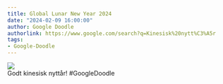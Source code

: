```yaml
---
title: Global Lunar New Year 2024
date: "2024-02-09 16:00:00"
author: Google Doodle
authorlink: https://www.google.com/search?q=Kinesisk%20nytt%C3%A5r
tags:
- Google-Doodle
---
```

<img src="https://www.google.com/logos/doodles/2024/lunar-new-year-2024-hk-vn-sg-6753651837109996-law.gif" referrerpolicy="no-referrer"><br>Godt kinesisk nyttår! #GoogleDoodle